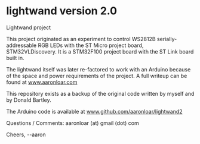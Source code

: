 lightwand version 2.0
=========

Lightwand project

This project originated as an experiment to control WS2812B serially-addressable RGB LEDs with the ST Micro project board, STM32VLDiscovery.  It is a STM32F100 project board with the ST Link board built in.

The lightwand itself was later re-factored to work with an Arduino because of the space and power requirements of the project.  A full writeup can be found at www.aaronloar.com

This repository exists as a backup of the original code written by myself and by Donald Bartley.

The Arduino code is available at www.github.com/aaronloar/lightwand2

Questions / Comments:  aaronloar (at) gmail (dot) com

Cheers,
--aaron

